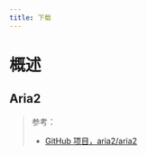 ```yaml
---
title: 下载
---
```


# 概述

## Aria2

> 参考：
> - [GitHub 项目，aria2/aria2](https://github.com/aria2/aria2)
